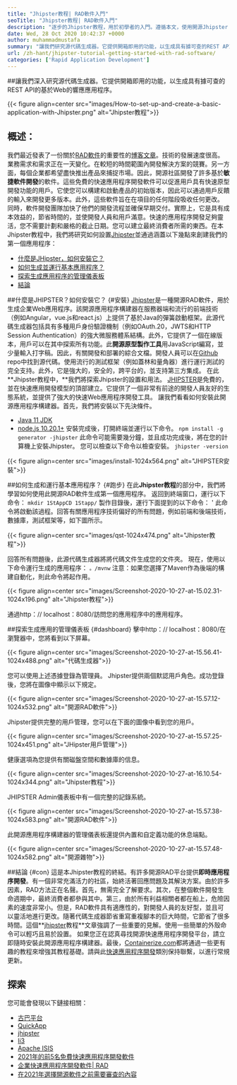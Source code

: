```yaml
---
title: "Jhipster教程| RAD軟件入門" 
seoTitle: "Jhipster教程| RAD軟件入門" 
description: "逐步的Jhipster教程，用於初學者的入門。遵循本文，使用開源Jhipster Rad軟件設置第一個應用程序。" 
date: Wed, 28 Oct 2020 10:42:37 +0000
author: muhammadmustafa
summary: "讓我們研究源代碼生成器。它提供開箱即用的功能，以生成具有據可查的REST API的基於Web的響應應用程序。" 
url: /zh-hant/jhipster-tutorial-getting-started-with-rad-software/
categories: ['Rapid Application Development']
---
```


##讓我們深入研究源代碼生成器。它提供開箱即用的功能，以生成具有據可查的REST API的基於Web的響應應用程序。

{{< figure align=center src="images/How-to-set-up-and-create-a-basic-application-with-Jhipster.png" alt="Jhipster教程">}}


## 概述：
我們最近發表了一份關於[RAD軟件][2]的重要性的[博客文章][1]。技術的發展速度很高。業務需求和需求正在一天變化。在較短的時間範圍內開發解決方案的競賽。另一方面，每個企業都希望盡快推出產品來捕捉市場。因此，開源社區開發了許多基於**敏捷軟件開發**的軟件。這些免費的快速應用程序開發軟件可以促進用戶具有快速原型開發功能的用戶。它使您可以構建和啟動產品的初始版本，因此可以通過用戶反饋的輸入來開發更多版本。此外，這些軟件旨在在項目的任何階段吸收任何更改。
同時，軟件開發團隊加快了他們的開發流程並確保早期交付。實際上，它是具有成本效益的，節省時間的，並使開發人員和用戶滿意。快速的應用程序開發足夠靈活，您不需要計劃和嚴格的截止日期。您可以建立最終消費者所需的東西。在本Jhipster教程中，我們將研究如何設置[Jhipster][3]並通過涵蓋以下幾點來創建我們的第一個應用程序：
  * [什麼是JHipster，如何安裝它？][4]
  * [如何生成並運行基本應用程序？][5]
  * [探索生成應用程序的管理儀表板][6]
  * [結論][7]

##什麼是JHIPSTER？如何安裝它？   {#安裝}
[Jhipster][3]是一種開源RAD軟件，用於生成企業Web應用程序。該開源應用程序構建器在服務器端和流行的前端技術（例如Angular，vue.js和react.js）上提供了基於Java的彈簧啟動框架。此源代碼生成器包括具有多種用戶身份驗證機制（例如OAuth.20，JWTS和HTTP Session Authentication）的強大微服務體系結構。此外，它提供了一個在線版本，用戶可以在其中探索所有功能。此**開源原型製作工具**用JavaScript編寫，並少量輸入打字稿。因此，有關開發和部署的綜合文檔。開發人員可以在[Github][8] repo中找到源代碼。使用流行的測試框架（例如蓋林和量角器）進行運行測試的完全支持。此外，它是強大的，安全的，跨平台的，並支持第三方集成。
在此**Jhipster教程中，**我們將探索Jhipster的設置和用法。 [JHIPSTER][3]是免費的，並在快速應用開發模型的頂部建立。它提供了一個非常有前途的開發人員友好的生態系統，並提供了強大的快速Web應用程序開發工具。
讓我們看看如何安裝此開源應用程序構建器。首先，我們將安裝以下先決條件。
  * [Java 11 JDK][9]
  * [node.js 10.20.1+][10]
安裝完成後，打開終端並運行以下命令。
`npm install -g generator -jhipster`
此命令可能需要幾分鐘，並且成功完成後，將在您的計算機上安裝Jhipster。
您可以檢查以下命令以檢查安裝。
`jhipster -version`

{{< figure align=center src="images/install-1024x564.png" alt="JHIPSTER安裝">}}


##如何生成和運行基本應用程序？   {#跑步}
在此**Jhipster教程**的部分中，我們將學習如何使用此開源RAD軟件生成第一個應用程序。
返回到終端窗口，運行以下命令：
`mkdir 1StAppCD 1Stapp/`
製作目錄後，運行下面提到的以下命令：
'
此命令將啟動該過程。回答有關應用程序技術偏好的所有問題，例如前端和後端技術，數據庫，測試框架等，如下圖所示。

{{< figure align=center src="images/qst-1024x474.png" alt="Jhipster教程">}}

回答所有問題後，此源代碼生成器將將代碼文件生成您的文件夾。
現在，使用以下命令運行生成的應用程序：
`。/mvnw`
注意：如果您選擇了Maven作為後端的構建自動化，則此命令將起作用。

{{< figure align=center src="images/Screenshot-2020-10-27-at-15.02.31-1024x196.png" alt="Jhipster教程">}}

通過http：// localhost：8080/訪問您的應用程序中的應用程序。

##探索生成應用的管理儀表板 {#dashboard}
擊中http：// localhost：8080/在瀏覽器中，您將看到以下屏幕。

{{< figure align=center src="images/Screenshot-2020-10-27-at-15.56.41-1024x488.png" alt="代碼生成器">}}

您可以使用上述憑據登錄為管理員。 Jhipster提供兩個默認用戶角色。成功登錄後，您將在圖像中顯示以下規定。

{{< figure align=center src="images/Screenshot-2020-10-27-at-15.57.12-1024x532.png" alt="開源RAD軟件">}}

Jhipster提供完整的用戶管理，您可以在下面的圖像中看到您的用戶。

{{< figure align=center src="images/Screenshot-2020-10-27-at-15.57.25-1024x451.png" alt="JHipster用戶管理">}}

健康選項為您提供有關磁盤空間和數據庫的信息。

{{< figure align=center src="images/Screenshot-2020-10-27-at-16.10.54-1024x344.png" alt="Jhipster教程">}}

JHIPSTER Admin儀表板中有一個完整的記錄系統。

{{< figure align=center src="images/Screenshot-2020-10-27-at-15.57.38-1024x583.png" alt="開源RAD軟件">}}

此開源應用程序構建器的管理儀表板還提供內置和自定義功能的休息端點。

{{< figure align=center src="images/Screenshot-2020-10-27-at-15.57.48-1024x582.png" alt="開源雜物">}}


##結論 {#con}
這是本Jhipster教程的終結。有許多開源RAD平台提供**即時應用程序開發**。有一個非常充滿活力的社區，始終活著回應問題及其解決方案。由於許多因素，RAD方法正在名聲。首先，無需完全了解要求。其次，在整個軟件開發生命週期中，最終消費者都參與其中。第三，由於所有利益相關者都在船上，危險因素的速度非常小。但是，RAD軟件具有適應性的，對開發人員的友好型，並且可以靈活地進行更改。隨著代碼生成器節省重寫重複腳本的巨大時間，它節省了很多時間。這個**[jhipster][3]教程**文章強調了一些重要的見解。使用一些簡單的外殼命令可以輕巧且易於設置。
如果您正在認真尋找開源快速應用程序開發平台，請立即隨時安裝此開源應用程序構建器。最後，[Containerize.com][11]都將通過一些更有趣的教程來增強其教程基礎。請與此[快速應用程序開發][2]類別保持聯繫，以進行常規更新。

## 探索
您可能會發現以下鏈接相關：
  * [古巴平台][12]
  * [QuickApp][13]
  * [jhipster][3]
  * [li3][14]
  * [Apache ISIS][15]
  * [2021年的前5名免費快速應用程序開發軟件][16]
  * [企業快速應用程序開發軟件| RAD][17]
  * [在2021年選擇開源軟件之前需要審查的內容][18]

  
[1]: https://blog.containerize.com/2020/10/23/how-rad-software-can-help-you-to-grow-business-to-next-level/
[2]: https://products.containerize.com/rad
[3]: https://products.containerize.com/rad/jhipster
[4]: #install
[5]: #run
[6]: #dashboard
[7]: #con
[8]: https://github.com/jhipster/generator-jhipster
[9]: https://www.oracle.com/java/technologies/javase-jdk11-downloads.html
[10]: https://nodejs.org/en/
[11]: https://www.containerize.com/
[12]: https://products.containerize.com/rad/cuba
[13]: https://products.containerize.com/rad/quickapp
[14]: https://products.containerize.com/rad/li3
[15]: https://products.containerize.com/rad/apache-isis
[16]: https://blog.containerize.com/rapid-application-development/top-5-free-rapid-application-development-software-in-2021/
[17]: https://blog.containerize.com/rapid-application-development/rapid-application-development-software-for-business-rad/
[18]: https://blog.containerize.com/cmdb-software/things-to-review-before-opting-open-source-software-in-2021/
